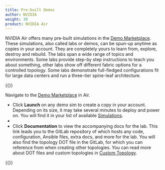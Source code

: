 ```yaml
---
title: Pre-built Demos
author: NVIDIA
weight: 30
product: NVIDIA Air
---
```

NVIDIA Air offers many pre-built simulations in the [Demo Marketplace](https://air.nvidia.com/demos). These simulations, also called labs or demos, can be spun-up anytime as copies in your account. They are completely yours to learn from, explore, destroy and rebuild. The labs span a wide range of topics and environments. Some labs provide step-by step instructions to teach you about something, other labs show off different fabric options for a controlled topology. Some labs demonstrate full-fledged configurations fit for large data centers and run a three-tier spine-leaf architecture. 

{{<img src="/images/guides/nvidia-air/DemoMarketplace.png" alt="">}}

Navigate to the [Demo Marketplace](https://air.nvidia.com/demos) in Air. 

- Click **Launch** on any demo sim to create a copy in your account. Depending on its size, it may take several minutes to deploy and power on. You will find it in your list of available [Simulations](https://air.nvidia.com/simulations).
- 
- Click **Documentation** to view the accompanying docs for the lab. This link leads you to the GitLab repository of which hosts any code, configuration, Ansible files, extra docs, and more for the lab. You will also find the topology DOT file in the GitLab, for which you can reference from when creating other topologies. You can read more about DOT files and custom topologies in [Custom Topology](https://docs.nvidia.com/networking-ethernet-software/nvidia-air/Custom-Topology/).

{{<img src="/images/guides/nvidia-air/Documentation.png" alt="">}}
